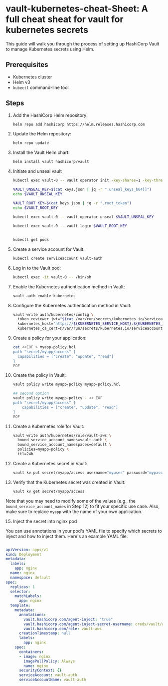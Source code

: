 # vault-kubernetes-cheat-Sheet: A full cheat sheat for vault for kubernetes secrets

This guide will walk you through the process of setting up HashiCorp Vault to manage Kubernetes secrets using Helm.

## Prerequisites

- Kubernetes cluster
- Helm v3
- `kubectl` command-line tool

## Steps

1. Add the HashiCorp Helm repository:

    ```bash
    helm repo add hashicorp https://helm.releases.hashicorp.com
    ```

2. Update the Helm repository:

    ```bash
    helm repo update
    ```

3. Install the Vault Helm chart:

    ```bash
    helm install vault hashicorp/vault
    ```

4. Initiate and unseal vault  

    ```bash
    kubectl exec vault-0 -- vault operator init -key-shares=1 -key-threshold=1 -format=json > keys.json

    VAULT_UNSEAL_KEY=$(cat keys.json | jq -r ".unseal_keys_b64[]")
    echo $VAULT_UNSEAL_KEY

    VAULT_ROOT_KEY=$(cat keys.json | jq -r ".root_token")
    echo $VAULT_ROOT_KEY

    kubectl exec vault-0 -- vault operator unseal $VAULT_UNSEAL_KEY
  
    kubectl exec vault-0 -- vault login $VAULT_ROOT_KEY
  
    
    kubectl get pods

    ```




5. Create a service account for Vault:

    ```bash
    kubectl create serviceaccount vault-auth
    ```


6. Log in to the Vault pod:

    ```bash
    kubectl exec -it vault-0 -- /bin/sh
    ```

7. Enable the Kubernetes authentication method in Vault:

    ```bash
    vault auth enable kubernetes
    ```

8. Configure the Kubernetes authentication method in Vault:

    ```bash
    vault write auth/kubernetes/config \
      token_reviewer_jwt="$(cat /var/run/secrets/kubernetes.io/serviceaccount/token)" \
      kubernetes_host="https://${KUBERNETES_SERVICE_HOST}:${KUBERNETES_SERVICE_PORT_HTTPS}" \
      kubernetes_ca_cert=@/var/run/secrets/kubernetes.io/serviceaccount/ca.crt
    ```

9. Create a policy for your application:

    ```bash
    cat <<EOF > myapp-policy.hcl
    path "secret/myapp/access" {
      capabilities = ["create", "update", "read"]
    }
    EOF
    ```

10. Create the policy in Vault:

    ```bash
    vault policy write myapp-policy myapp-policy.hcl
    
    ## second option
    vault policy write myapp-policy - << EOF
    path "secret/myapp/access" {
        capabilities = ["create", "update", "read"]
    }
    EOF
    ```

12. Create a Kubernetes role for Vault:

    ```bash
    vault write auth/kubernetes/role/vault-aws \
      bound_service_account_names=vault-auth \
      bound_service_account_namespaces=default \
      policies=myapp-policy \
      ttl=24h
    ```

13. Create a Kubernetes secret in Vault:

    ```bash
    vault kv put secret/myapp/access username="myuser" password="mypassword"
    ```

14. Verify that the Kubernetes secret was created in Vault:

    ```bash
    vault kv get secret/myapp/access
    ```

Note that you may need to modify some of the values (e.g., the `bound_service_account_names` in Step 12) to fit your specific use case. Also, make sure to replace `myapp` with the name of your own application.



15. Inject the secret into nginx pod

You can use annotations in your pod's YAML file to specify which secrets to inject and how to inject them. Here's an example YAML file:
```yaml

apiVersion: apps/v1
kind: Deployment
metadata:
  labels:
    app: nginx
  name: nginx
  namespace: default
spec:
  replicas: 1
  selector:
    matchLabels:
      app: nginx
  template:
    metadata:
      annotations:
        vault.hashicorp.com/agent-inject: "true"
        vault.hashicorp.com/agent-inject-secret-username: creds/vault/access
        vault.hashicorp.com/role: vault-aws
      creationTimestamp: null
      labels:
        app: nginx
    spec:
      containers:
      - image: nginx
        imagePullPolicy: Always
        name: nginx
      securityContext: {}
      serviceAccount: vault-auth 
      serviceAccountName: vault-auth 
```
